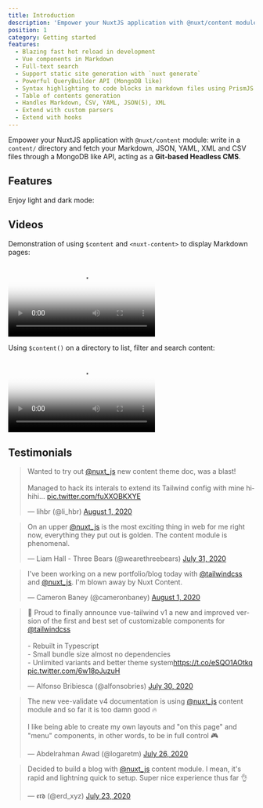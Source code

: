 ```yaml
---
title: Introduction
description: 'Empower your NuxtJS application with @nuxt/content module: write in a content/ directory and fetch your Markdown, JSON, YAML and CSV files through a MongoDB like API, acting as a Git-based Headless CMS.'
position: 1
category: Getting started
features:
  - Blazing fast hot reload in development
  - Vue components in Markdown
  - Full-text search
  - Support static site generation with `nuxt generate`
  - Powerful QueryBuilder API (MongoDB like)
  - Syntax highlighting to code blocks in markdown files using PrismJS.
  - Table of contents generation
  - Handles Markdown, CSV, YAML, JSON(5), XML
  - Extend with custom parsers
  - Extend with hooks
---
```


Empower your NuxtJS application with `@nuxt/content` module: write in a `content/` directory and fetch your Markdown, JSON, YAML, XML and CSV files through a MongoDB like API, acting as a **Git-based Headless CMS**.

## Features

<list :items="features"></list>

<p class="flex items-center">Enjoy light and dark mode:&nbsp;<app-color-switcher class="inline-flex ml-2"></app-color-switcher></p>

## Videos

Demonstration of using `$content` and `<nuxt-content>` to display Markdown pages:

<video poster="https://res.cloudinary.com/nuxt/video/upload/v1588091670/nuxt-content_wxnjje.jpg" loop playsinline controls>
  <source src="https://res.cloudinary.com/nuxt/video/upload/q_auto/v1588091670/nuxt-content_wxnjje.webm" type="video/webm" />
  <source src="https://res.cloudinary.com/nuxt/video/upload/q_auto/v1588091670/nuxt-content_wxnjje.mp4" type="video/mp4" />
  <source src="https://res.cloudinary.com/nuxt/video/upload/q_auto/v1588091670/nuxt-content_wxnjje.ogv" type="video/ogg" />
</video>

Using `$content()` on a directory to list, filter and search content:

<video poster="https://res.cloudinary.com/nuxt/video/upload/v1588095794/nuxt-content-movies_c0cq9p.jpg" loop playsinline controls>
  <source src="https://res.cloudinary.com/nuxt/video/upload/q_auto/v1588095794/nuxt-content-movies_c0cq9p.webm" type="video/webm" />
  <source src="https://res.cloudinary.com/nuxt/video/upload/q_auto/v1588095794/nuxt-content-movies_c0cq9p.mp4" type="video/mp4" />
  <source src="https://res.cloudinary.com/nuxt/video/upload/q_auto/v1588095794/nuxt-content-movies_c0cq9p.ogv" type="video/ogg" />
</video>

## Testimonials

<blockquote class="twitter-tweet"><p lang="en" dir="ltr">Wanted to try out <a href="https://twitter.com/nuxt_js?ref_src=twsrc%5Etfw">@nuxt_js</a> new content theme doc, was a blast!<br><br>Managed to hack its interals to extend its Tailwind config with mine hihihi... <a href="https://t.co/fuXXOBKXYE">pic.twitter.com/fuXXOBKXYE</a></p>&mdash; lihbr (@li_hbr) <a href="https://twitter.com/li_hbr/status/1289536277897834497?ref_src=twsrc%5Etfw">August 1, 2020</a></blockquote>

<blockquote class="twitter-tweet w-full"><p lang="en" dir="ltr">On an upper <a href="https://twitter.com/nuxt_js?ref_src=twsrc%5Etfw">@nuxt_js</a> is the most exciting thing in web for me right now, everything they put out is golden. The content module is phenomenal.</p>&mdash; Liam Hall - Three Bears (@wearethreebears) <a href="https://twitter.com/wearethreebears/status/1289345099214725120?ref_src=twsrc%5Etfw">July 31, 2020</a></blockquote>

<blockquote class="twitter-tweet"><p lang="en" dir="ltr">I&#39;ve been working on a new portfolio/blog today with <a href="https://twitter.com/tailwindcss?ref_src=twsrc%5Etfw">@tailwindcss</a> and <a href="https://twitter.com/nuxt_js?ref_src=twsrc%5Etfw">@nuxt_js</a>. I&#39;m blown away by Nuxt Content.</p>&mdash; Cameron Baney (@cameronbaney) <a href="https://twitter.com/cameronbaney/status/1289671455559413761?ref_src=twsrc%5Etfw">August 1, 2020</a></blockquote>

<blockquote class="twitter-tweet" data-dnt="true"><p lang="en" dir="ltr">🚨 Proud to finally announce vue-tailwind v1 a new and improved version of the first and best set of customizable components for <a href="https://twitter.com/tailwindcss?ref_src=twsrc%5Etfw">@tailwindcss</a><br><br>- Rebuilt in Typescript<br>- Small bundle size almost no dependencies<br>- Unlimited variants and better theme system<a href="https://t.co/eSQO1AOtkq">https://t.co/eSQO1AOtkq</a> <a href="https://t.co/6w18pJuzuH">pic.twitter.com/6w18pJuzuH</a></p>&mdash; Alfonso Bribiesca (@alfonsobries) <a href="https://twitter.com/alfonsobries/status/1288651547853967363?ref_src=twsrc%5Etfw">July 30, 2020</a></blockquote>

<blockquote class="twitter-tweet"><p lang="en" dir="ltr">The new vee-validate v4 documentation is using <a href="https://twitter.com/nuxt_js?ref_src=twsrc%5Etfw">@nuxt_js</a> content module and so far it is too damn good 🔥<br><br>I like being able to create my own layouts and &quot;on this page&quot; and &quot;menu&quot; components, in other words, to be in full control 🎮</p>&mdash; Abdelrahman Awad (@logaretm) <a href="https://twitter.com/logaretm/status/1287526576847048705?ref_src=twsrc%5Etfw">July 26, 2020</a></blockquote>

<blockquote class="twitter-tweet"><p lang="en" dir="ltr">Decided to build a blog with <a href="https://twitter.com/nuxt_js?ref_src=twsrc%5Etfw">@nuxt_js</a> content module. I mean, it&#39;s rapid and lightning quick to setup. Super nice experience thus far 👌</p>&mdash; 𝖊𝖗𝖉 (@erd_xyz) <a href="https://twitter.com/erd_xyz/status/1286395125447483394?ref_src=twsrc%5Etfw">July 23, 2020</a></blockquote>

<script async src="https://platform.twitter.com/widgets.js" charset="utf-8"></script>